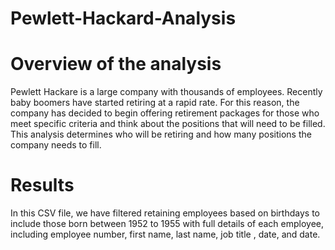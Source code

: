 # Pewlett-Hackard-Analysis
# Overview of the analysis

  Pewlett Hackare is a large company with thousands of employees. Recently baby boomers have started retiring at a rapid rate. For this reason, the company has decided to begin offering retirement packages for those who meet specific criteria and think about the positions that will need to be filled. This analysis determines who will be retiring and how many positions the company needs to fill. 

# Results
In this CSV file, we have filtered retaining employees based on birthdays to include those born between 1952 to 1955 with full details of each employee, including employee number, first name, last name, job title , date, and date.

